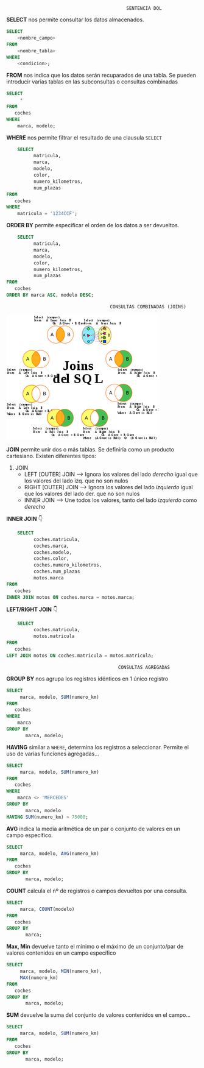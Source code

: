                                                 SENTENCIA DQL
                                              
**SELECT** nos permite consultar los datos almacenados.

```SQL
SELECT
    <nombre_campo> 
FROM
    <nombre_tabla>
WHERE 
    <condicion>;
```

**FROM** nos indica que los datos serán recuparados de una tabla. Se pueden introducir varias tablas en las subconsultas o consultas combinadas

```SQL
SELECT
     *
FROM
   coches
WHERE 
    marca, modelo;
```

**WHERE** nos permite filtrar el resultado de una clausula `SELECT`

```SQL
    SELECT 
          matricula, 
          marca,
          modelo,
          color,
          numero_kilometros,
          num_plazas 
FROM 
   coches
WHERE 
    matricula = '1234CCF';
```

**ORDER BY** permite especificar el orden de los datos a ser devueltos.

```SQL
    SELECT 
          matricula, 
          marca,
          modelo,
          color,
          numero_kilometros,
          num_plazas 
FROM 
   coches
ORDER BY marca ASC, modelo DESC;
```
                                          CONSULTAS COMBINADAS (JOINS)


![JOINS](./imagenes/joins.png)


**JOIN** permite unir dos o más tablas. Se definiría como un producto cartesiano. Existen diferentes tipos:

1. JOIN
   - LEFT  [OUTER] JOIN --> Ignora los valores del lado _derecho_ igual que los valores del lado izq. que no son nulos
   - RIGHT [OUTER] JOIN --> Ignora los valores del lado _izquierdo_ igual que los valores del lado der. que no son nulos
   - INNER JOIN         --> Une todos los valores, tanto del lado _izquierdo_ como _derecho_

**INNER JOIN** 👇

```SQL
    SELECT 
          coches.matricula, 
          coches.marca,
          coches.modelo,
          coches.color,
          coches.numero_kilometros,
          coches.num_plazas 
          motos.marca
FROM 
   coches
INNER JOIN motos ON coches.marca = motos.marca;
```

**LEFT/RIGHT JOIN** 👇

```SQL
    SELECT 
          coches.matricula, 
          motos.matricula
FROM 
   coches
LEFT JOIN motos ON coches.matricula = motos.matricula;
```

                                             CONSULTAS AGREGADAS
                                       
**GROUP BY** nos agrupa los registros idénticos en 1 único registro

```SQL
SELECT
     marca, modelo, SUM(numero_km)
FROM
   coches
WHERE 
    marca
GROUP BY
       marca, modelo;
```

**HAVING** similar a `WHERE`, determina los registros a seleccionar. Permite el uso de varias funciones agregadas...

```SQL
SELECT
     marca, modelo, SUM(numero_km)
FROM
   coches
WHERE 
    marca <> 'MERCEDES'
GROUP BY
       marca, modelo
HAVING SUM(numero_km) > 75000;
```

**AVG** indica la media aritmética de un par o conjunto de valores en un campo específico.

```SQL
SELECT
     marca, modelo, AVG(numero_km)
FROM
   coches
GROUP BY
       marca, modelo;
```

**COUNT** calcula el nº de registros o campos devueltos por una consulta. 

```SQL
SELECT
     marca, COUNT(modelo)
FROM
   coches
GROUP BY
       marca;
```

**Max, Min** devuelve tanto el mínimo o el máximo de un conjunto/par de valores contenidos en un campo específico

```SQL
SELECT
     marca, modelo, MIN(numero_km),
     MAX(numero_km)
FROM
   coches
GROUP BY
       marca, modelo;
```

**SUM** devuelve la suma del conjunto de valores contenidos en el campo...

```SQL
SELECT
     marca, modelo, SUM(numero_km)
FROM
   coches
GROUP BY
       marca, modelo;
```
